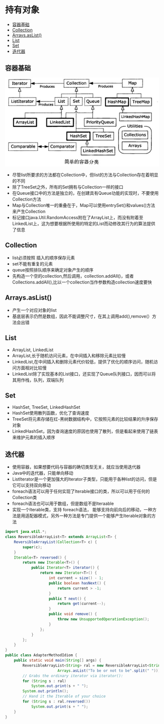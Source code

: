 # 持有对象

- [容器基础](#容器基础)
- [Collection](#collection)
- [Arrays.asList()](#arraysaslist)
- [List](#list)
- [Set](#set)
- [迭代器](#迭代器)

## 容器基础

![java容器](../../image-resources/java_collection.jpg)

- 尽管list所要求的方法都在Collection中，但list的方法与Collection存在着明显的不同
- 除了TreeSet之外，所有的Set拥有与Collection一样的接口
- 在Queue接口中的方法是独立的，在创建具有Queue功能的实现时，不要使用Collection方法
- Map与Collection唯一的重叠在于，Map可以使用entrySet()和values()方法来产生Collection
- 标记接口java.Util.RandomAccess附在了ArrayList上，而没有附着至LinkedList上，这为想要根据所使用的特定的List而动修改其行为的算法提供了信息

## Collection

- list必须按照 插入的顺序保存元素
- set不能有重复的元素
- queue按照排队顺序来确定对象产生的顺序
- 先构造一个空的collection,然后调用，collection.addAll()，或者Collections.addAll(),比以一个collection当作参数构造collection速度要快

## Arrays.asList()

- 产生一个对应对象的list
- 基底层表示仍然是数组，因此不能调整尺寸，在其上调用add(),remove(）方法会出错

## List

- ArrayList, LinkedList
- ArrayList,长于随机访问元素，在中间插入和移除元素比较慢
- LinkedList,在中间插入和删除元素代价较低，提供了优化的顺序访问，随机访问方面相对比较慢
- LinkedList除了实现基本的List接口，还实现了Queue队列接口，因而可以将其用作栈，队列，双端队列

## Set

- HashSet, TreeSet, LinkedHashSet
- HashSet使用散列函数，优化了查询速度
- TreeSet将元素存储在红-黑树数据结构中，它按照元素的比较结果的升序保存对象
- LinkedHashSet，因为查询速度的原因也使用了散列，但是看起来使用了链表来维护元素的插入顺序

## 迭代器

- 使用容器，如果想要代码与容器的确切类型无关，就应当使用迭代器
- Java中的迭代器，只能单向移动
- ListIterator是一个更加强大的Iterator子类型，只能用于各种list的访问，但是它可以支持双向移动
- foreach语法可以用于任何实现了Iterable接口的类，所以可以用于任何的Collection类
- foreach语法也可以用于数组，但是数组不是Iteraable
- 实现一个Iterable类，支持 foreach语法， 能够支持向前向后的移动，一种方法是用适配器模式，另外一种方法是专门提供一个能够产生Iterable对象的方法

```java
import java.util.*;
class ReversibleArrayList<T> extends ArrayList<T> {
    ReversibleArrayList(Collection<T> c) {
        super(c);
    }
    Iterable<T> reversed() {
        return new Iterable<T>() {
            public Iterator<T> iterator() {
                return new Iterator<T>() {
                    int current = size() - 1;
                    public boolean hasNext() {
                        return current > -1;
                    }
                    public T next() {
                        return get(current--);
                    }
                    public void remove() {
                        throw new UnsupportedOperationException();
                    }
                };
            }
        };
    }
}
public class AdapterMethodIdiom {
    public static void main(String[] args) {
        ReversibleArrayList<String> ral = new ReversibleArrayList<String>(
                        Arrays.asList("To be or not to be".split(" ")));
        // Grabs the ordinary iterator via iterator():
        for (String s : ral)
            System.out.print(s + " ");
        System.out.println();
        // Hand it the Iterable of your choice
        for (String s : ral.reversed())
            System.out.print(s + " ");
    }
}
```